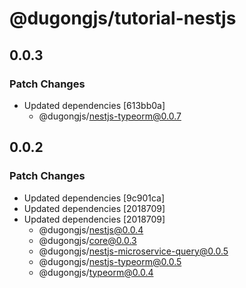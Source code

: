 # @dugongjs/tutorial-nestjs

## 0.0.3

### Patch Changes

- Updated dependencies [613bb0a]
    - @dugongjs/nestjs-typeorm@0.0.7

## 0.0.2

### Patch Changes

- Updated dependencies [9c901ca]
- Updated dependencies [2018709]
- Updated dependencies [2018709]
    - @dugongjs/nestjs@0.0.4
    - @dugongjs/core@0.0.3
    - @dugongjs/nestjs-microservice-query@0.0.5
    - @dugongjs/nestjs-typeorm@0.0.5
    - @dugongjs/typeorm@0.0.4
